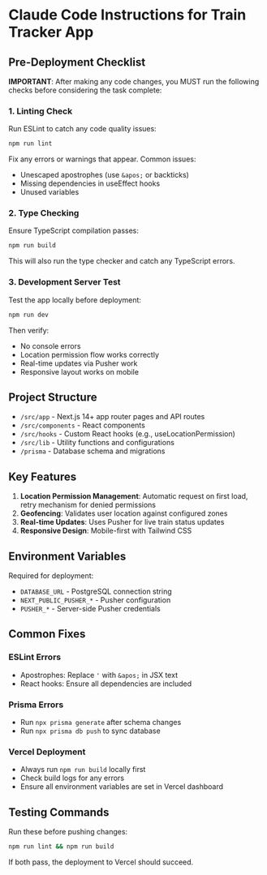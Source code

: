 # Claude Code Instructions for Train Tracker App

## Pre-Deployment Checklist

**IMPORTANT**: After making any code changes, you MUST run the following checks before considering the task complete:

### 1. Linting Check
Run ESLint to catch any code quality issues:
```bash
npm run lint
```
Fix any errors or warnings that appear. Common issues:
- Unescaped apostrophes (use `&apos;` or backticks)
- Missing dependencies in useEffect hooks
- Unused variables

### 2. Type Checking
Ensure TypeScript compilation passes:
```bash
npm run build
```
This will also run the type checker and catch any TypeScript errors.

### 3. Development Server Test
Test the app locally before deployment:
```bash
npm run dev
```
Then verify:
- No console errors
- Location permission flow works correctly
- Real-time updates via Pusher work
- Responsive layout works on mobile

## Project Structure

- `/src/app` - Next.js 14+ app router pages and API routes
- `/src/components` - React components
- `/src/hooks` - Custom React hooks (e.g., useLocationPermission)
- `/src/lib` - Utility functions and configurations
- `/prisma` - Database schema and migrations

## Key Features

1. **Location Permission Management**: Automatic request on first load, retry mechanism for denied permissions
2. **Geofencing**: Validates user location against configured zones
3. **Real-time Updates**: Uses Pusher for live train status updates
4. **Responsive Design**: Mobile-first with Tailwind CSS

## Environment Variables

Required for deployment:
- `DATABASE_URL` - PostgreSQL connection string
- `NEXT_PUBLIC_PUSHER_*` - Pusher configuration
- `PUSHER_*` - Server-side Pusher credentials

## Common Fixes

### ESLint Errors
- Apostrophes: Replace `'` with `&apos;` in JSX text
- React hooks: Ensure all dependencies are included

### Prisma Errors
- Run `npx prisma generate` after schema changes
- Run `npx prisma db push` to sync database

### Vercel Deployment
- Always run `npm run build` locally first
- Check build logs for any errors
- Ensure all environment variables are set in Vercel dashboard

## Testing Commands

Run these before pushing changes:
```bash
npm run lint && npm run build
```

If both pass, the deployment to Vercel should succeed.